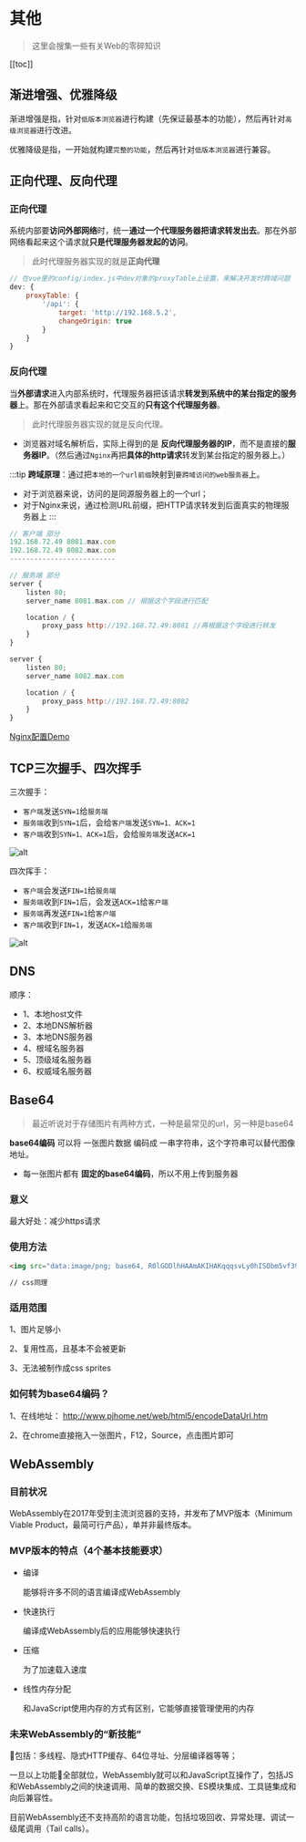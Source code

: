 # 其他
> 这里会搜集一些有关Web的零碎知识

[[toc]]

## 渐进增强、优雅降级
渐进增强是指，针对`低版本浏览器`进行构建（先保证最基本的功能），然后再针对`高级浏览器`进行改进。

优雅降级是指，一开始就构建`完整的功能`，然后再针对`低版本浏览器`进行兼容。

## 正向代理、反向代理

### 正向代理
系统内部要**访问外部网络**时，统一**通过一个代理服务器把请求转发出去**。那在外部网络看起来这个请求就**只是代理服务器发起的访问**。

> 此时代理服务器实现的就是**正向代理**

```js
// 在vue里的config/index.js中dev对象的proxyTable上设置，来解决开发时跨域问题
dev: {
    proxyTable: {
        '/api': {
            target: 'http://192.168.5.2',
            changeOrigin: true
        }
    }
}
```

### 反向代理
当**外部请求**进入内部系统时，代理服务器把该请求**转发到系统中的某台指定的服务器**上。那在外部请求看起来和它交互的**只有这个代理服务器**。

> 此时代理服务器实现的就是反向代理。

 - 浏览器对域名解析后，实际上得到的是 **反向代理服务器的IP**，而不是直接的**服务器IP**。（然后通过`Nginx`再把**具体的http请求**转发到某台指定的服务器上。）

:::tip
**跨域原理**：通过把`本地的一个url前缀`映射到`要跨域访问的web服务器`上。
 - 对于浏览器来说，访问的是同源服务器上的一个url；
 - 对于Nginx来说，通过检测URL前缀，把HTTP请求转发到后面真实的物理服务器上
:::

 ```js
 // 客户端 部分
 192.168.72.49 8081.max.com
 192.168.72.49 8082.max.com
 --------------------------

 // 服务端 部分
 server {
     listen 80;
     server_name 8081.max.com // 根据这个字段进行匹配

     location / {
         proxy_pass http://192.168.72.49:8081 //再根据这个字段进行转发
     }
 }

 server {
     listen 80;
     server_name 8082.max.com

     location / {
         proxy_pass http://192.168.72.49:8082
     }
 }
 ```
 [Nginx配置Demo](./NginxDemo.md)

<!-- 
## 与后台保持不断的通信的方法
 - 短轮询：客户端周期性地向服务器发起HTTP请求（一个request对应一个response）
 - 长轮询：客户端发起HTTP请求，服务器并不是每次都立即响应（等待数据更新后才响应，否则保持该连接直到超时）（一个request对应一个response）
 - WebSocket

## WebSocket
WebSocket是一种协议，和HTTP协议一样位于应用层，都是TCP/IP协议的子集。
 - HTTP是单向通信协议（只有客户端发起HTTP请求，服务端才会返回数据）
 - WebSocket是双向通信协议（建立连接后，客户端、服务器都可以主动向对方发送或接受数据）
它建立前需要借助HTTP协议，建立连接后，持久连接的双向通信就和HTTP协议无关了。 -->

## TCP三次握手、四次挥手
 三次握手：
  - `客户端`发送`SYN=1`给`服务端`
  - `服务端`收到`SYN=1`后，会给`客户端`发送`SYN=1、ACK=1`
  - `客户端`收到`SYN=1、ACK=1`后，会给`服务端`发送`ACK=1`

![alt](./img/TCP-3.png)

 四次挥手：
  - `客户端`会发送`FIN=1`给`服务端`
  - `服务端`收到`FIN=1`后，会发送`ACK=1`给`客户端`
  - `服务端`再发送`FIN=1`给`客户端`
  - `客户端`收到`FIN=1`，发送`ACK=1`给`服务端`

![alt](./img/TCP-4.png)

## DNS
 顺序：
  - 1、本地host文件
  - 2、本地DNS解析器
  - 3、本地DNS服务器
  - 4、根域名服务器
  - 5、顶级域名服务器
  - 6、权威域名服务器

## Base64
> 最近听说对于存储图片有两种方式，一种是最常见的url，另一种是base64

**base64编码** 可以将 一张图片数据 编码成 一串字符串，这个字符串可以替代图像地址。
 - 每一张图片都有 **固定的base64编码**，所以不用上传到服务器

### 意义
最大好处：减少https请求

### 使用方法
```html
<img src="data:image/png; base64, R0lGODlhHAAmAKIHAKqqqsvLy0hISObm5vf394uLiwAAAP">

// css同理 
```

### 适用范围
1、图片足够小

2、复用性高，且基本不会被更新

3、无法被制作成css sprites

### 如何转为base64编码？
1、在线地址：
 http://www.pjhome.net/web/html5/encodeDataUrl.htm

2、在chrome直接拖入一张图片，F12，Source，点击图片即可

## WebAssembly
### 目前状况
WebAssembly在2017年受到主流浏览器的支持，并发布了MVP版本（Minimum Viable Product，最简可行产品），单并非最终版本。

### MVP版本的特点（4个基本技能要求）
 * 编译
    
    能够将许多不同的语言编译成WebAssembly

 * 快速执行

   编译成WebAssembly后的应用能够快速执行

 * 压缩
    
    为了加速载入速度

 * 线性内存分配

    和JavaScript使用内存的方式有区别，它能够直接管理使用的内存

### 未来WebAssembly的“新技能”
包括：多线程、隐式HTTP缓存、64位寻址、分层编译器等等；

一旦以上功能全部就位，WebAssembly就可以和JavaScript互操作了，包括JS和WebAssembly之间的快速调用、简单的数据交换、ES模块集成、工具链集成和向后兼容性。

目前WebAssembly还不支持高阶的语言功能，包括垃圾回收、异常处理、调试一级尾调用（Tail calls）。